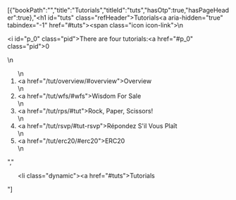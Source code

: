[{"bookPath":"","title":"Tutorials","titleId":"tuts","hasOtp":true,"hasPageHeader":true},"<h1 id=\"tuts\" class=\"refHeader\">Tutorials<a aria-hidden=\"true\" tabindex=\"-1\" href=\"#tuts\"><span class=\"icon icon-link\"></span></a></h1>\n<p><i id=\"p_0\" class=\"pid\"></i>There are four tutorials:<a href=\"#p_0\" class=\"pid\">0</a></p>\n<ol>\n  <li><a href=\"/tut/overview/#overview\">Overview</a></li>\n  <li><a href=\"/tut/wfs/#wfs\">Wisdom For Sale</a></li>\n  <li><a href=\"/tut/rps/#tut\">Rock, Paper, Scissors!</a></li>\n  <li><a href=\"/tut/rsvp/#tut-rsvp\">Répondez S'il Vous Plaît</a></li>\n  <li><a href=\"/tut/erc20/#erc20\">ERC20</a></li>\n</ol>","<ul><li class=\"dynamic\"><a href=\"#tuts\">Tutorials</a></li></ul>"]